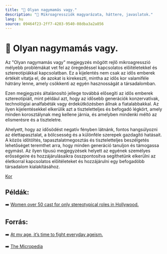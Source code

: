 ```yaml
---
title: "🚫 Olyan nagymamás vagy."
description: "🚫 Mikroagressziók magyarázata, háttere, javaslatok."
lang: hu
source: 09464f23-2ff7-4203-9540-08dba3a2a856
---
```


<div class="wiki-content agression-title">

# 🚫 Olyan nagymamás vagy.

Az "Olyan nagymamás vagy" megjegyzés mögött rejlő mikroagresszió mélyebb problémákat vet fel az öregedéssel kapcsolatos előítéletekkel és sztereotípiákkal kapcsolatban. Ez a kijelentés nem csak az idős emberek értékét vitatja el, de azokat is kirekeszti, mintha az idős kor valamiféle hátrány lenne, amely csökkenti az egyén hasznosságát a társadalomban.

Ezen megjegyzés általánosító jellege továbbá elősegíti az idős emberek sztereotípiáit, mint például azt, hogy az idősebb generációk konzervatívak, technológiai analfabéták vagy érdekütközésben állnak a fiatalabbakkal. Az ilyen kijelentésekkel elkerülik azt a tiszteletteljes és befogadó légkört, amely minden korosztálynak meg kellene járnia, és amelyben mindenki méltó az elismerésre és a tiszteletre.

Ahelyett, hogy az idősödést negatív fényben látnánk, fontos hangsúlyozni az élettapasztalat, a bölcsesség és a különféle szerepek gazdagító hatásait. A közös időtöltés, tapasztalatmegosztás és tiszteletteljes beszélgetés lehetőséget teremthet arra, hogy minden generáció tanuljon és támogassa egymást. Az ilyen típusú megjegyzések helyett az egyének személyes erősségeire és hozzájárulásaikra összpontosítva segíthetünk elkerülni az életkorral kapcsolatos előítéleteket és hozzájárulni egy befogadóbb társadalom kialakításához.


<div class="categories">

[Kor](/#/entry?id=kor)

</div>

## Példák:

➡️ [Women over 50 cast for only stereotypical roles in Hollywood.](https://www.usatoday.com/story/entertainment/movies/2020/10/27/women-over-50-losing-out-major-movie-roles-study-finds/6048202002/)

## Forrás:

➡️ [At my age, it’s time to fight everyday ageism.](https://www.washingtonpost.com/health/everyday-ageism-isnt-funny/2020/12/18/c542a0c6-34bf-11eb-8d38-6aea1adb3839_story.html)

➡️ [The Micropedia](https://www.themicropedia.org/)


</div>